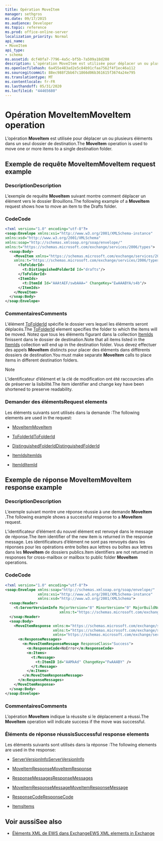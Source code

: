 ```yaml
---
title: Opération MoveItem
manager: sethgros
ms.date: 09/17/2015
ms.audience: Developer
ms.topic: reference
ms.prod: office-online-server
localization_priority: Normal
api_name:
- MoveItem
api_type:
- schema
ms.assetid: dcf40fa7-7796-4a5c-bf5b-7a509a18d208
description: L’opération MoveItem est utilisée pour déplacer un ou plusieurs éléments dans un seul dossier de destination.
ms.openlocfilehash: 6a455e483ad2e5c84b91cfaa7562f4f1ec46a112
ms.sourcegitcommit: 88ec988f2bb67c1866d06b361615f3674a24e795
ms.translationtype: MT
ms.contentlocale: fr-FR
ms.lasthandoff: 05/31/2020
ms.locfileid: "44465680"
---
```

# <a name="moveitem-operation"></a><span data-ttu-id="a03c3-103">Opération MoveItem</span><span class="sxs-lookup"><span data-stu-id="a03c3-103">MoveItem operation</span></span>

<span data-ttu-id="a03c3-104">L’opération **MoveItem** est utilisée pour déplacer un ou plusieurs éléments dans un seul dossier de destination.</span><span class="sxs-lookup"><span data-stu-id="a03c3-104">The **MoveItem** operation is used to move one or more items to a single destination folder.</span></span> 
  
## <a name="moveitem-request-example"></a><span data-ttu-id="a03c3-105">Exemple de requête MoveItem</span><span class="sxs-lookup"><span data-stu-id="a03c3-105">MoveItem request example</span></span>

### <a name="description"></a><span data-ttu-id="a03c3-106">Description</span><span class="sxs-lookup"><span data-stu-id="a03c3-106">Description</span></span>

<span data-ttu-id="a03c3-107">L’exemple de requête **MoveItem** suivant montre comment déplacer un élément vers le dossier Brouillons.</span><span class="sxs-lookup"><span data-stu-id="a03c3-107">The following example of a **MoveItem** request shows how to move an item to the Drafts folder.</span></span> 
  
### <a name="code"></a><span data-ttu-id="a03c3-108">Code</span><span class="sxs-lookup"><span data-stu-id="a03c3-108">Code</span></span>

```XML
<?xml version="1.0" encoding="utf-8"?>
<soap:Envelope xmlns:xsi="http://www.w3.org/2001/XMLSchema-instance"
xmlns:xsd="http://www.w3.org/2001/XMLSchema"
xmlns:soap="http://schemas.xmlsoap.org/soap/envelope/"
xmlns:t="https://schemas.microsoft.com/exchange/services/2006/types">
  <soap:Body>
    <MoveItem xmlns="https://schemas.microsoft.com/exchange/services/2006/messages"
    xmlns:t="https://schemas.microsoft.com/exchange/services/2006/types">
      <ToFolderId>
        <t:DistinguishedFolderId Id="drafts"/>
      </ToFolderId>
      <ItemIds>
        <t:ItemId Id="AAAtAEF/swbAAA=" ChangeKey="EwAAABYA/s4b"/>
      </ItemIds>
    </MoveItem>
  </soap:Body>
</soap:Envelope>
```

### <a name="comments"></a><span data-ttu-id="a03c3-109">Commentaires</span><span class="sxs-lookup"><span data-stu-id="a03c3-109">Comments</span></span>

<span data-ttu-id="a03c3-110">L’élément [ToFolderId](tofolderid.md) spécifie le dossier vers lequel les éléments seront déplacés.</span><span class="sxs-lookup"><span data-stu-id="a03c3-110">The [ToFolderId](tofolderid.md) element specifies the folder to which the items will be moved.</span></span> <span data-ttu-id="a03c3-111">Notez que tous les éléments figurant dans la collection [ItemIds](itemids.md) finissent dans le dossier de destination.</span><span class="sxs-lookup"><span data-stu-id="a03c3-111">Note that all items listed in the [ItemIds](itemids.md) collection will end up in the destination folder.</span></span> <span data-ttu-id="a03c3-112">Vous devez effectuer des appels **MoveItem** distincts pour placer des éléments dans différents dossiers de destination.</span><span class="sxs-lookup"><span data-stu-id="a03c3-112">You must make separate **MoveItem** calls to place items in different destination folders.</span></span> 
  
> [!NOTE]
> <span data-ttu-id="a03c3-113">L’identificateur d’élément et la clé de modification ont été raccourcies afin de préserver la lisibilité.</span><span class="sxs-lookup"><span data-stu-id="a03c3-113">The item identifier and change key have been shortened to preserve readability.</span></span> 
  
### <a name="request-elements"></a><span data-ttu-id="a03c3-114">Demander des éléments</span><span class="sxs-lookup"><span data-stu-id="a03c3-114">Request elements</span></span>

<span data-ttu-id="a03c3-115">Les éléments suivants sont utilisés dans la demande :</span><span class="sxs-lookup"><span data-stu-id="a03c3-115">The following elements are used in the request:</span></span>
  
- [<span data-ttu-id="a03c3-116">MoveItem</span><span class="sxs-lookup"><span data-stu-id="a03c3-116">MoveItem</span></span>](moveitem.md)
    
- [<span data-ttu-id="a03c3-117">ToFolderId</span><span class="sxs-lookup"><span data-stu-id="a03c3-117">ToFolderId</span></span>](tofolderid.md)
    
- [<span data-ttu-id="a03c3-118">DistinguishedFolderId</span><span class="sxs-lookup"><span data-stu-id="a03c3-118">DistinguishedFolderId</span></span>](distinguishedfolderid.md)
    
- [<span data-ttu-id="a03c3-119">ItemIds</span><span class="sxs-lookup"><span data-stu-id="a03c3-119">ItemIds</span></span>](itemids.md)
    
- [<span data-ttu-id="a03c3-120">ItemId</span><span class="sxs-lookup"><span data-stu-id="a03c3-120">ItemId</span></span>](itemid.md)
    
## <a name="moveitem-response-example"></a><span data-ttu-id="a03c3-121">Exemple de réponse MoveItem</span><span class="sxs-lookup"><span data-stu-id="a03c3-121">MoveItem response example</span></span>

### <a name="description"></a><span data-ttu-id="a03c3-122">Description</span><span class="sxs-lookup"><span data-stu-id="a03c3-122">Description</span></span>

<span data-ttu-id="a03c3-123">L’exemple suivant montre une réponse réussie à une demande **MoveItem** .</span><span class="sxs-lookup"><span data-stu-id="a03c3-123">The following example shows a successful response to a **MoveItem** request.</span></span> 
  
<span data-ttu-id="a03c3-124">L’identificateur d’élément du nouvel élément est renvoyé dans le message de réponse.</span><span class="sxs-lookup"><span data-stu-id="a03c3-124">The item identifier of the new item is returned in the response message.</span></span> <span data-ttu-id="a03c3-125">Les identificateurs d’élément ne sont pas renvoyés dans les réponses pour les opérations entre boîtes aux lettres ou boîtes aux lettres dans les **MoveItem** de dossiers publics.</span><span class="sxs-lookup"><span data-stu-id="a03c3-125">Item identifiers are not returned in responses for cross-mailbox or mailbox to public folder **MoveItem** operations.</span></span> 
  
### <a name="code"></a><span data-ttu-id="a03c3-126">Code</span><span class="sxs-lookup"><span data-stu-id="a03c3-126">Code</span></span>

```XML
<?xml version="1.0" encoding="utf-8"?>
<soap:Envelope xmlns:soap="http://schemas.xmlsoap.org/soap/envelope/" 
               xmlns:xsi="http://www.w3.org/2001/XMLSchema-instance" 
               xmlns:xsd="http://www.w3.org/2001/XMLSchema">
  <soap:Header>
    <t:ServerVersionInfo MajorVersion="8" MinorVersion="0" MajorBuildNumber="662" MinorBuildNumber="0" 
                         xmlns:t="https://schemas.microsoft.com/exchange/services/2006/types"/>
  </soap:Header>
  <soap:Body>
    <MoveItemResponse xmlns:m="https://schemas.microsoft.com/exchange/services/2006/messages" 
                      xmlns:t="https://schemas.microsoft.com/exchange/services/2006/types" 
                      xmlns="https://schemas.microsoft.com/exchange/services/2006/messages">
      <m:ResponseMessages>
        <m:MoveItemResponseMessage ResponseClass="Success">
          <m:ResponseCode>NoError</m:ResponseCode>
          <m:Items>
            <t:Message>
              <t:ItemID Id="AAMkAd" ChangeKey="FwAAABY" />
            </t:Message>
          </m:Items>
        </m:MoveItemResponseMessage>
      </m:ResponseMessages>
    </MoveItemResponse>
  </soap:Body>
</soap:Envelope>
```

### <a name="comments"></a><span data-ttu-id="a03c3-127">Commentaires</span><span class="sxs-lookup"><span data-stu-id="a03c3-127">Comments</span></span>

<span data-ttu-id="a03c3-128">L’opération **MoveItem** indique la réussite si le déplacement a réussi.</span><span class="sxs-lookup"><span data-stu-id="a03c3-128">The **MoveItem** operation will indicate success if the move was successful.</span></span> 
  
### <a name="successful-response-elements"></a><span data-ttu-id="a03c3-129">Éléments de réponse réussis</span><span class="sxs-lookup"><span data-stu-id="a03c3-129">Successful response elements</span></span>

<span data-ttu-id="a03c3-130">Les éléments suivants sont utilisés dans la réponse :</span><span class="sxs-lookup"><span data-stu-id="a03c3-130">The following elements are used in the response:</span></span>
  
- [<span data-ttu-id="a03c3-131">ServerVersionInfo</span><span class="sxs-lookup"><span data-stu-id="a03c3-131">ServerVersionInfo</span></span>](serverversioninfo.md)
    
- [<span data-ttu-id="a03c3-132">MoveItemResponse</span><span class="sxs-lookup"><span data-stu-id="a03c3-132">MoveItemResponse</span></span>](moveitemresponse.md)
    
- [<span data-ttu-id="a03c3-133">ResponseMessages</span><span class="sxs-lookup"><span data-stu-id="a03c3-133">ResponseMessages</span></span>](responsemessages.md)
    
- [<span data-ttu-id="a03c3-134">MoveItemResponseMessage</span><span class="sxs-lookup"><span data-stu-id="a03c3-134">MoveItemResponseMessage</span></span>](moveitemresponsemessage.md)
    
- [<span data-ttu-id="a03c3-135">ResponseCode</span><span class="sxs-lookup"><span data-stu-id="a03c3-135">ResponseCode</span></span>](responsecode.md)
    
- [<span data-ttu-id="a03c3-136">Items</span><span class="sxs-lookup"><span data-stu-id="a03c3-136">Items</span></span>](items.md)
    
## <a name="see-also"></a><span data-ttu-id="a03c3-137">Voir aussi</span><span class="sxs-lookup"><span data-stu-id="a03c3-137">See also</span></span>



- [<span data-ttu-id="a03c3-138">Éléments XML de EWS dans Exchange</span><span class="sxs-lookup"><span data-stu-id="a03c3-138">EWS XML elements in Exchange</span></span>](ews-xml-elements-in-exchange.md)


